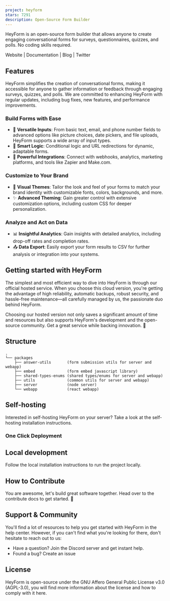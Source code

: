 ```yaml
---
project: heyform
stars: 7291
description: Open-Source Form Builder
---
```


HeyForm is an open-source form builder that allows anyone to create engaging conversational forms for surveys, questionnaires, quizzes, and polls. No coding skills required.

Website | Documentation | Blog | Twitter

Features
--------

HeyForm simplifies the creation of conversational forms, making it accessible for anyone to gather information or feedback through engaging surveys, quizzes, and polls. We are committed to enhancing HeyForm with regular updates, including bug fixes, new features, and performance improvements.

### Build Forms with Ease

-   📝 **Versatile Inputs**: From basic text, email, and phone number fields to advanced options like picture choices, date pickers, and file uploads, HeyForm supports a wide array of input types.
-   🧠 **Smart Logic**: Conditional logic and URL redirections for dynamic, adaptable forms.
-   🔗 **Powerful Integrations**: Connect with webhooks, analytics, marketing platforms, and tools like Zapier and Make.com.

### Customize to Your Brand

-   🎨 **Visual Themes**: Tailor the look and feel of your forms to match your brand identity with customizable fonts, colors, backgrounds, and more.
-   ✨ **Advanced Theming**: Gain greater control with extensive customization options, including custom CSS for deeper personalization.

### Analyze and Act on Data

-   📊 **Insightful Analytics**: Gain insights with detailed analytics, including drop-off rates and completion rates.
-   📤 **Data Export**: Easily export your form results to CSV for further analysis or integration into your systems.

Getting started with HeyForm
----------------------------

The simplest and most efficient way to dive into HeyForm is through our official hosted service. When you choose this cloud version, you're getting the advantage of high reliability, automatic backups, robust security, and hassle-free maintenance—all carefully managed by us, the passionate duo behind HeyForm.

Choosing our hosted version not only saves a significant amount of time and resources but also supports HeyForm's development and the open-source community. Get a great service while backing innovation. 💙

Structure
---------

```
.
└── packages
    ├── answer-utils       (form submission utils for server and webapp)
    ├── embed              (form embed javascript library)
    ├── shared-types-enums (shared types/enums for server and webapp)
    ├── utils              (common utils for server and webapp)
    ├── server             (node server)
    └── webapp             (react webapp)
```

Self-hosting
------------

Interested in self-hosting HeyForm on your server? Take a look at the self-hosting installation instructions.

### One Click Deployment

Local development
-----------------

Follow the local installation instructions to run the project locally.

How to Contribute
-----------------

You are awesome, let's build great software together. Head over to the contribute docs to get started. 💪

Support & Community
-------------------

You'll find a lot of resources to help you get started with HeyForm in the help center. However, if you can't find what you're looking for there, don't hesitate to reach out to us:

-   Have a question? Join the Discord server and get instant help.
-   Found a bug? Create an issue

License
-------

HeyForm is open-source under the GNU Affero General Public License v3.0 (AGPL-3.0), you will find more information about the license and how to comply with it here.

